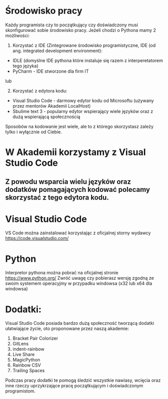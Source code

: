 

# Środowisko pracy
Każdy programista czy to początkujący czy doświadczony musi skonfigurować sobie środowisko pracy. Jeżeli chodzi o Pythona mamy 2 możliwości:

1. Korzystać z IDE (Zintegrowane środowisko programistyczne, IDE (od ang. integrated development environment):
- IDLE (domyślne IDE pythona które instaluje się razem z interperetatorem tego języka)
- PyCharm - IDE stworzone dla firm IT

lub

2. Korzystać z edytora kodu:
- Visual Studio Code - darmowy edytor kodu od Microsoftu (używany przez mentorów Akademii LocalHost)
- Sbulime text 3 - popularny edytor wspierający wiele języków oraz z dużą wspierającą społecznością

Sposobów na kodowanie jest wiele, ale to z którego skorzystasz zależy tylko i wyłącznie od Ciebie.

# W Akademii korzystamy z Visual Studio Code
## Z powodu wsparcia wielu języków oraz dodatków pomagających kodować polecamy skorzystać z tego edytora kodu.
# Visual Studio Code
VS Code można zainstalować korzystając z oficjalnej storny wydawcy https://code.visualstudio.com/
# Python
Interpretor pythona można pobrać na oficjalnej stronie https://www.python.org/
Zwróć uwagę czy pobierasz wersję zgodną ze swoim systemem operacyjmy w przypadku windowsa (x32 lub x64 dla windowsa)
# Dodatki:
Visual Studio Code posiada bardzo dużą społeczność tworzącą dodatki ułatwiające życie, oto proponowane przez naszą akademie:
1. Bracket Pair Colorizer
2. GitLens
3. indent-rainbow
4. Live Share
5. MagicPython
6. Rainbow CSV
7. Trailing Spaces

Podczas pracy dodatki te pomogą śledzić wszystkie nawiasy, wcięcia oraz inne rzeczy uprzykrzające pracę początkującym i doświadczonym programistom.

